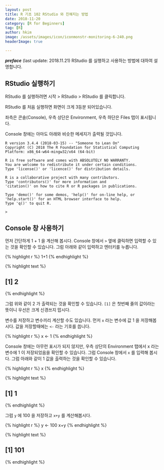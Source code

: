 ```yaml
---
layout: post  
title: R 기초 102 RStudio 와 친해지는 방법  
date: 2018-11-20  
category: [R for Beginners]  
tag: [R]  
author: hkim  
image: /assets/images/icon/iconmonstr-monitoring-6-240.png
headerImage: true

---
```


***preface*** (last update: 2018.11.21) RStudio 를 실행하고 사용하는 방법에 대하여 설명합니다.


## RStudio 실행하기

RStudio 를 실행하려면 시작 > RStudio > RStudio 를 클릭합니다.

RStudio 를 처음 실행하면 화면이 크게 3등분 되어있습니다.

좌측은 콘솔(Console), 우측 상단은 Environment, 우측 하단은 Files 탭이 표시됩니다. 

Console 창에는 아마도 아래와 비슷한 메세지가 출력될 것입니다.

```
R version 3.4.4 (2018-03-15) -- "Someone to Lean On"
Copyright (C) 2018 The R Foundation for Statistical Computing
Platform: x86_64-w64-mingw32/x64 (64-bit)

R is free software and comes with ABSOLUTELY NO WARRANTY.
You are welcome to redistribute it under certain conditions.
Type 'license()' or 'licence()' for distribution details.

R is a collaborative project with many contributors.
Type 'contributors()' for more information and
'citation()' on how to cite R or R packages in publications.

Type 'demo()' for some demos, 'help()' for on-line help, or
'help.start()' for an HTML browser interface to help.
Type 'q()' to quit R.

> 
```

## Console 창 사용하기

먼저 간단하게 1 + 1 을 계산해 봅시다. Console 창에서 `>` 옆에 클릭하면 입력할 수 있는 것을 확인할 수 있습니다. 그럼 아래와 같이 입력하고 엔터키를 누릅니다.


{% highlight r %}
1+1
{% endhighlight %}



{% highlight text %}
## [1] 2
{% endhighlight %}

그럼 위와 같이 2 가 출력되는 것을 확인할 수 있습니다. `[1]` 은 첫번째 줄의 값이라는 뜻이니 우선은 크게 신경쓰지 맙시다.

변수를 저장하고 변수끼리 계산할 수도 있습니다. 먼저 `x` 라는 변수에 값 1 을 저장해봅시다. 값을 저장할때에는 `<-` 라는 기호를 씁니다.


{% highlight r %}
x <- 1
{% endhighlight %}

Console 창에는 아무런 표시가 되지 않지만, 우측 상단의 Environment 탭에서 x 라는 변수에 1 이 저장되었음을 확인할 수 있습니다. 그럼 Console 창에서 `x` 를 입력해 봅시다. 그럼 아래와 같이 1 값을 출력하는 것을 확인할 수 있습니다.


{% highlight r %}
x
{% endhighlight %}



{% highlight text %}
## [1] 1
{% endhighlight %}

그럼 `y` 에 100 을 저장하고 `x+y` 를 계산해봅시다.


{% highlight r %}
y <- 100
x+y
{% endhighlight %}



{% highlight text %}
## [1] 101
{% endhighlight %}







